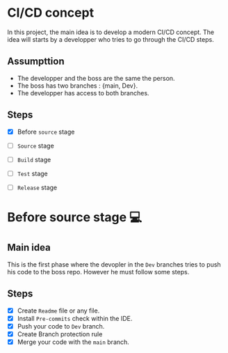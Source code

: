 # CI/CD concept
In this project, the main idea is to develop a modern CI/CD concept. The idea will starts by a developper who tries to go through the CI/CD steps.
## Assumpttion
- The developper and the boss are the same the person.
- The boss has two branches : {main, Dev}.
- The developper has access to both branches.
## Steps
- [x] Before `source` stage
- [ ] `Source` stage
- [ ] `Build` stage
- [ ] `Test` stage
- [ ] `Release` stage


# Before source stage :computer:
## Main idea
This is the first phase where the devopler in the `Dev` branches tries to push his code to the boss repo. However he must follow some steps.
## Steps
- [x] Create `Readme` file or any file.
- [x] Install `Pre-commits` check within the IDE.
- [x] Push your code to `Dev` branch.
- [x] Create Branch protection rule
- [x] Merge your code with the `main` branch.
